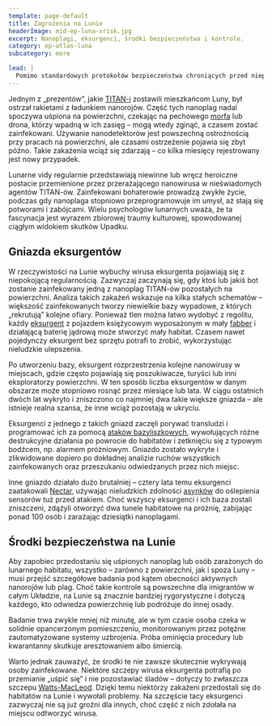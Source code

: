 ```yaml
---
template: page-default
title: Zagrożenia na Lunie
headerImage: mid-ep-luna-xrisk.jpg
excerpt: Nanoplagi, eksurgenci, środki bezpieczeństwa i kontrole.
category: ep-atlas-luna
subcategory: more

lead: |
  Pomimo standardowych protokołów bezpieczeństwa chroniących przed nieprzyjaznym środowiskiem, mieszkańcy Luny lub ich boty nadal czasem znikają na powierzchni. Ponieważ wiele dolin i kraterów nie jest widocznych z satelitów, często nie da się ustalić, co się stało z zaginionymi bez wysłania ekspedycji poszukiwawczej. Najczęściej przyczyną zaginięcia są wypadek lub lekkomyślność, czasem morderstwo – wtedy ciało zwykle udaje się odnaleźć. Jednak zdarzają się przypadki, gdy osoba znika bez śladu. Zwykle oznacza to, że padła ofiarą nanoplagi.
---
```

Jednym z „prezentów”, jakie [TITAN-i](#) zostawili mieszkańcom Luny, był ostrzał rakietami z ładunkiem nanorojów. Część tych nanoplag nadal spoczywa uśpiona na powierzchni, czekając na pechowego [morfa](#) lub drona, którzy wpadną w ich zasięg – mogą wtedy zginąć, a czasem zostać zainfekowani. Używanie nanodetektorów jest powszechną ostrożnością przy pracach na powierzchni, ale czasami ostrzeżenie pojawia się zbyt późno. Takie zakażenia wciąż się zdarzają – co kilka miesięcy rejestrowany jest nowy przypadek.

Lunarne vidy regularnie przedstawiają niewinne lub wręcz heroiczne postacie przemienione przez przerażającego nanowirusa w nieświadomych agentów TITAN-ów. Zainfekowani bohaterowie prowadzą zwykłe życie, podczas gdy nanoplaga stopniowo przeprogramowuje im umysł, aż stają się potworami i zabójcami. Wielu psychologów lunarnych uważa, że ta fascynacja jest wyrazem zbiorowej traumy kulturowej, spowodowanej ciągłym widokiem skutków Upadku.

## Gniazda eksurgentów
W rzeczywistości na Lunie wybuchy wirusa eksurgenta pojawiają się z niepokojącą regularnością. Zazwyczaj zaczynają się, gdy ktoś lub jakiś bot zostanie zainfekowany jedną z nanoplag TITAN-ów pozostałych na powierzchni. Analiza takich zakażeń wskazuje na kilka stałych schematów – większość zainfekowanych tworzy niewielkie bazy wypadowe, z których „rekrutują” kolejne ofiary. Ponieważ tlen można łatwo wydobyć z regolitu, każdy [eksurgent](#) z pojazdem księżycowym wyposażonym w mały [fabber](#) i działającą baterię jądrową może stworzyć mały habitat. Czasem nawet pojedynczy eksurgent bez sprzętu potrafi to zrobić, wykorzystując nieludzkie ulepszenia.

Po utworzeniu bazy, eksurgent rozprzestrzenia kolejne nanowirusy w miejscach, gdzie często pojawiają się poszukiwacze, turyści lub inni eksploratorzy powierzchni. W ten sposób liczba eksurgentów w danym obszarze może stopniowo rosnąć przez miesiące lub lata. W ciągu ostatnich dwóch lat wykryto i zniszczono co najmniej dwa takie większe gniazda – ale istnieje realna szansa, że inne wciąż pozostają w ukryciu.

Eksurgenci z jednego z takich gniazd zaczęli porywać transludzi i programować ich za pomocą [ataków bazyliszkowych](#), wywołujących różne destrukcyjne działania po powrocie do habitatów i zetknięciu się z typowym bodźcem, np. alarmem próżniowym. Gniazdo zostało wykryte i zlikwidowane dopiero po dokładnej analizie ruchów wszystkich zainfekowanych oraz przeszukaniu odwiedzanych przez nich miejsc.

Inne gniazdo działało dużo brutalniej – cztery lata temu eksurgenci zaatakowali [Nectar](#), używając nieludzkich zdolności [asynków](#) do oślepienia sensorów tuż przed atakiem. Choć wszyscy eksurgenci i ich baza zostali zniszczeni, zdążyli otworzyć dwa tunele habitatowe na próżnię, zabijając ponad 100 osób i zarażając dziesiątki nanoplagami.

## Środki bezpieczeństwa na Lunie
Aby zapobiec przedostaniu się uśpionych nanoplag lub osób zarażonych do lunarnego habitatu, wszystko – zarówno z powierzchni, jak i spoza Luny – musi przejść szczegółowe badania pod kątem obecności aktywnych nanorojów lub plag. Choć takie kontrole są powszechne dla imigrantów w całym Układzie, na Lunie są znacznie bardziej rygorystyczne i dotyczą każdego, kto odwiedza powierzchnię lub podróżuje do innej osady.

Badanie trwa zwykle mniej niż minutę, ale w tym czasie osoba czeka w solidnie opancerzonym pomieszczeniu, monitorowanym przez potężne zautomatyzowane systemy uzbrojenia. Próba ominięcia procedury lub kwarantanny skutkuje aresztowaniem albo śmiercią.

Warto jednak zauważyć, że środki te nie zawsze skutecznie wykrywają osoby zainfekowane. Niektóre szczepy wirusa eksurgenta potrafią po przemianie „uśpić się” i nie pozostawiać śladów – dotyczy to zwłaszcza szczepu [Watts-MacLeod](#). Dzięki temu niektórzy zakażeni przedostali się do habitatów na Lunie i wywołali problemy. Na szczęście tacy eksurgenci zazwyczaj nie są już groźni dla innych, choć część z nich zdołała na miejscu odtworzyć wirusa.
